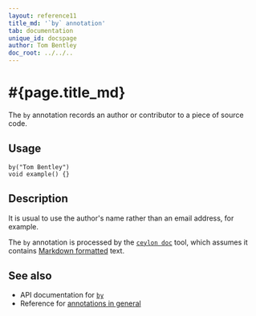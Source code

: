 ```yaml
---
layout: reference11
title_md: '`by` annotation'
tab: documentation
unique_id: docspage
author: Tom Bentley
doc_root: ../../..
---
```


# #{page.title_md}

The `by` annotation records an author or contributor to a piece of source code.

## Usage

<!-- try: -->
    by("Tom Bentley")
    void example() {}

## Description

It is usual to use the author's name rather than an email address, for example.

The `by` annotation is processed by the 
[`ceylon doc`](#{site.urls.ceylon_tool_current}/ceylon-doc.html) tool, 
which assumes it contains [Markdown formatted](../markdown/) text.

## See also

* API documentation for [`by`](#{site.urls.apidoc_current}/index.html#by)
* Reference for [annotations in general](../../structure/annotation/)

